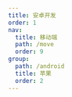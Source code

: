 ```yaml
---
title: 安卓开发
order: 1
nav:
  title: 移动端
  path: /move
  order: 9
group:
  path: /android
  title: 苹果
  order: 2
---
```

